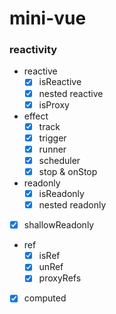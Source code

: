 # mini-vue

### reactivity
- reactive
  - [x] isReactive
  - [x] nested reactive
  - [x] isProxy
- effect
  - [x] track
  - [x] trigger
  - [x] runner
  - [x] scheduler
  - [x] stop & onStop
- readonly
  - [x] isReadonly
  - [x] nested readonly
- [x] shallowReadonly
- ref
  - [x] isRef
  - [x] unRef
  - [x] proxyRefs
- [x] computed
